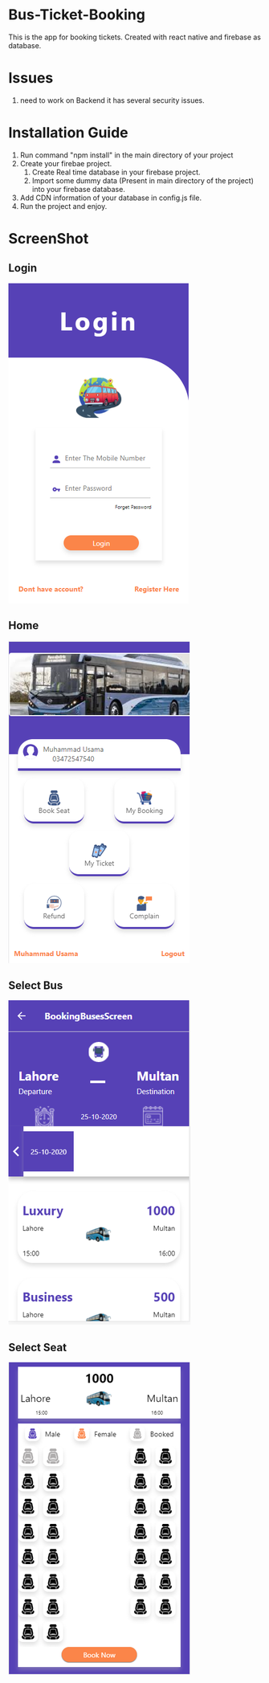 # Bus-Ticket-Booking
This is the app for booking tickets. Created with react native and firebase as database.

# Issues
1. need to work on Backend it has several security issues.

# Installation Guide
1. Run command "npm install" in the main directory of your project
2. Create your firebae project.
   1. Create Real time database in your firebase project.
   2. Import some dummy data (Present in main directory of the project) into your firebase database.
3. Add CDN information of your database in config.js file.
4. Run the project and enjoy.

# ScreenShot

## Login <br>
![Login](https://github.com/MentorUsama/Bus-Ticket-Booking/blob/master/ScreenShot/login.PNG)

## Home <br>
![Home](https://github.com/MentorUsama/Bus-Ticket-Booking/blob/master/ScreenShot/home.PNG)

## Select Bus <br>
![Select Bus](https://github.com/MentorUsama/Bus-Ticket-Booking/blob/master/ScreenShot/select%20bus.PNG)

## Select Seat <br>
![Select Seat](https://github.com/MentorUsama/Bus-Ticket-Booking/blob/master/ScreenShot/book%20seat.PNG)


